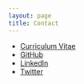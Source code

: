 ```yaml
---
layout: page
title: Contact
---
```


- <a href="assets/cv.pdf" target="_blank">Curriculum Vitae</a>
- <a href="https://github.com/dfdazac" target="_blank">GitHub</a>
- <a href="https://www.linkedin.com/in/daniel-daza-8229b5141/" target="_blank">LinkedIn</a>
- <a href="https://twitter.com/danieldazac" target="_blank">Twitter</a>
